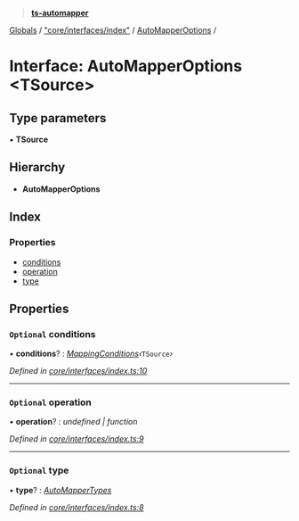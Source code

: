 > **[ts-automapper](../README.md)**

[Globals](../globals.md) / ["core/interfaces/index"](../modules/_core_interfaces_index_.md) / [AutoMapperOptions](_core_interfaces_index_.automapperoptions.md) /

# Interface: AutoMapperOptions <**TSource**>

## Type parameters

▪ **TSource**

## Hierarchy

* **AutoMapperOptions**

## Index

### Properties

* [conditions](_core_interfaces_index_.automapperoptions.md#optional-conditions)
* [operation](_core_interfaces_index_.automapperoptions.md#optional-operation)
* [type](_core_interfaces_index_.automapperoptions.md#optional-type)

## Properties

### `Optional` conditions

• **conditions**? : *[MappingConditions](_core_interfaces_index_.mappingconditions.md)‹*`TSource`*›*

*Defined in [core/interfaces/index.ts:10](https://github.com/MADEiN83/ts-automapper/blob/2939a91/src/core/interfaces/index.ts#L10)*

___

### `Optional` operation

• **operation**? : *undefined | function*

*Defined in [core/interfaces/index.ts:9](https://github.com/MADEiN83/ts-automapper/blob/2939a91/src/core/interfaces/index.ts#L9)*

___

### `Optional` type

• **type**? : *[AutoMapperTypes](../modules/_core_interfaces_index_.md#automappertypes)*

*Defined in [core/interfaces/index.ts:8](https://github.com/MADEiN83/ts-automapper/blob/2939a91/src/core/interfaces/index.ts#L8)*